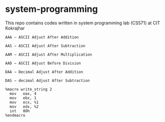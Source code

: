 # system-programming
This repo contains codes written in system programming lab (CS571) at CIT Kokrajhar





    AAA − ASCII Adjust After Addition

    AAS − ASCII Adjust After Subtraction

    AAM − ASCII Adjust After Multiplication

    AAD − ASCII Adjust Before Division

    DAA − Decimal Adjust After Addition

    DAS − decimal Adjust After Subtraction

```
%macro write_string 2 
  mov   eax, 4
  mov   ebx, 1
  mov   ecx, %1
  mov   edx, %2
  int   80h
%endmacro
```